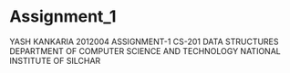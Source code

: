 # Assignment_1
YASH KANKARIA
2012004
ASSIGNMENT-1
CS-201
DATA STRUCTURES
DEPARTMENT OF COMPUTER SCIENCE AND TECHNOLOGY
NATIONAL INSTITUTE OF SILCHAR
